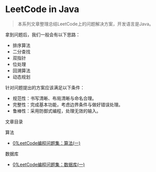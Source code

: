 # LeetCode in Java

>本系列文章整理总结LeetCode上的问题解决方案，开发语言是Java。


拿到问题后，我们一般会有以下思路：

- 排序算法
- 二分查找
- 双指针
- 位处理
- 回溯算法
- 动态规划

针对问题提出的方案应该满足以下条件：

- 规范性：书写清晰、布局清晰与命名合理。
- 完整性：完成基本功能，考虑边界条件与做好错误处理。
- 鲁棒性：采用防御式编程，处理无效的输入。

文章目录

算法

- [01LeetCode编程问题集：算法(一)](https://github.com/guoxiaoxing/leetcode/blob/master/doc/Algorithms/01LeetCode编程问题集：算法(一).md)

数据库

- [01LeetCode编程问题集：数据库(一)](https://github.com/guoxiaoxing/leetcode/blob/master/doc/database/01LeetCode编程问题集：数据库(一).md)